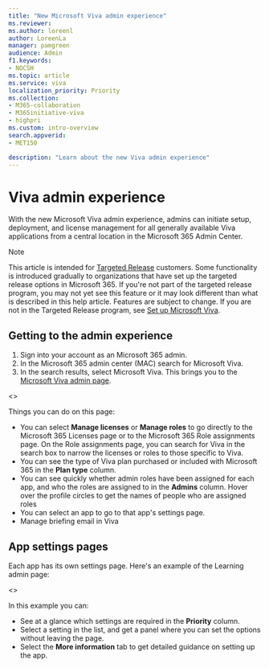 ```yaml
---
title: "New Microsoft Viva admin experience"
ms.reviewer: 
ms.author: loreenl
author: LoreenLa
manager: pamgreen
audience: Admin
f1.keywords:
- NOCSH
ms.topic: article
ms.service: viva
localization_priority: Priority
ms.collection:  
- M365-collaboration
- M365initiative-viva
- highpri
ms.custom: intro-overview
search.appverid:
- MET150

description: "Learn about the new Viva admin experience"
---
```

# Viva admin experience
With the new Microsoft Viva admin experience, admins can initiate setup, deployment, and license management for all generally available Viva applications from a central location in the Microsoft 365 Admin Center. 

> [!NOTE]
> This article is intended for [Targeted Release](/microsoft-365/admin/manage/release-options-in-office-365) customers. Some functionality is introduced gradually to organizations that have set up the targeted release options in Microsoft 365. If you're not part of the targeted release program, you may not yet see this feature or it may look different than what is described in this help article. Features are subject to change. If you are not in the Targeted Release program, see [Set up Microsoft Viva](/viva/setup-microsoft-viva.md).

## Getting to the admin experience

1. Sign into your account as an Microsoft 365 admin.
2. In the Microsoft 365 admin center (MAC) search for Microsoft Viva.
3. In the search results, select Microsoft Viva. This brings you to the [Microsoft Viva admin page](https://admin.microsoft.com/Adminportal/Home?source=applauncher#/featureexplorer/collections/VivaExperiences).

<<image>>

Things you can do on this page:

- You can select **Manage licenses** or **Manage roles** to go directly to the Microsoft 365 Licenses page or to the Microsoft 365 Role assignments page. On the Role assignments page, you can search for Viva in the search box to narrow the licenses or roles to those specific to Viva.
- You can see the type of Viva plan purchased or included with Microsoft 365 in the **Plan type** column.
- You can see quickly whether admin roles have been assigned for each app, and who the roles are assigned to in the **Admins** column. Hover over the profile circles to get the names of people who are assigned roles
- You can select an app to go to that app's settings page.
- Manage briefing email in Viva

## App settings pages
Each app has its own settings page. Here's an example of the Learning admin page:

<<image>>


In this example you can:

- See at a glance which settings are required in the **Priority** column.
- Select a setting in the list, and get a panel where you can set the options without leaving the page.
- Select the **More information** tab to get detailed guidance on setting up the app.

